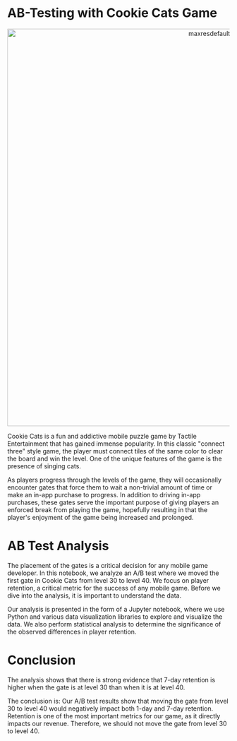 # AB-Testing with Cookie Cats Game
<p align="center">
  <img width="900" alt="maxresdefault" src="https://github.com/Shashank-Reddy-M/AB_Testing/assets/114110108/50a98920-2fe2-4e58-bbf6-ddd36253a405">
</p>


Cookie Cats is a fun and addictive mobile puzzle game by Tactile Entertainment that has gained immense popularity. In this classic "connect three" style game, the player must connect tiles of the same color to clear the board and win the level. One of the unique features of the game is the presence of singing cats. 

As players progress through the levels of the game, they will occasionally encounter gates that force them to wait a non-trivial amount of time or make an in-app purchase to progress. In addition to driving in-app purchases, these gates serve the important purpose of giving players an enforced break from playing the game, hopefully resulting in that the player's enjoyment of the game being increased and prolonged.

# AB Test Analysis
The placement of the gates is a critical decision for any mobile game developer. In this notebook, we analyze an A/B test where we moved the first gate in Cookie Cats from level 30 to level 40. We focus on player retention, a critical metric for the success of any mobile game. Before we dive into the analysis, it is important to understand the data.

Our analysis is presented in the form of a Jupyter notebook, where we use Python and various data visualization libraries to explore and visualize the data. We also perform statistical analysis to determine the significance of the observed differences in player retention.

# Conclusion
The analysis shows that there is strong evidence that 7-day retention is higher when the gate is at level 30 than when it is at level 40. 

The conclusion is: Our A/B test results show that moving the gate from level 30 to level 40 would negatively impact both 1-day and 7-day retention. Retention is one of the most important metrics for our game, as it directly impacts our revenue. Therefore, we should not move the gate from level 30 to level 40.
